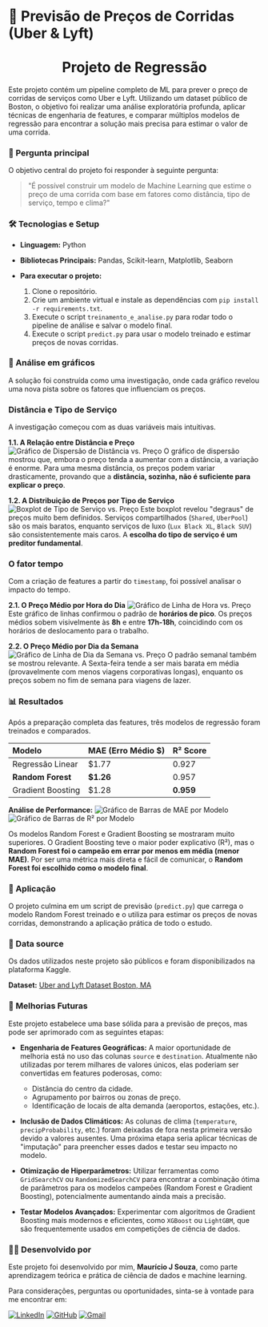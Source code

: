 # 🚗 Previsão de Preços de Corridas (Uber & Lyft) <br> <br> <center> Projeto de Regressão

Este projeto contém um pipeline completo de ML para prever o preço de corridas de serviços como Uber e Lyft. Utilizando um dataset público de Boston, o objetivo foi realizar uma análise exploratória profunda, aplicar técnicas de engenharia de features, e comparar múltiplos modelos de regressão para encontrar a solução mais precisa para estimar o valor de uma corrida.



### 🎯 Pergunta principal

O objetivo central do projeto foi responder à seguinte pergunta:
> "É possível construir um modelo de Machine Learning que estime o preço de uma corrida com base em fatores como distância, tipo de serviço, tempo e clima?"


### 🛠️ Tecnologias e Setup

- **Linguagem:** Python
- **Bibliotecas Principais:** Pandas, Scikit-learn, Matplotlib, Seaborn
- **Para executar o projeto:** 

  1. Clone o repositório.
  2. Crie um ambiente virtual e instale as dependências com `pip install -r requirements.txt`.
  3. Execute o script `treinamento_e_analise.py` para rodar todo o pipeline de análise e salvar o modelo final.
  4. Execute o script `predict.py` para usar o modelo treinado e estimar preços de novas corridas.



### 🧠 Análise em gráficos

A solução foi construída como uma investigação, onde cada gráfico revelou uma nova pista sobre os fatores que influenciam os preços.

### Distância e Tipo de Serviço

A investigação começou com as duas variáveis mais intuitivas.

**1.1. A Relação entre Distância e Preço**
![Gráfico de Dispersão de Distância vs. Preço](imgs/distancia_preco.png)
O gráfico de dispersão mostrou que, embora o preço tenda a aumentar com a distância, a variação é enorme. Para uma mesma distância, os preços podem variar drasticamente, provando que a **distância, sozinha, não é suficiente para explicar o preço**.

**1.2. A Distribuição de Preços por Tipo de Serviço**
![Boxplot de Tipo de Serviço vs. Preço](imgs/tiposervico_preco.png)
Este boxplot revelou "degraus" de preços muito bem definidos. Serviços compartilhados (`Shared`, `UberPool`) são os mais baratos, enquanto serviços de luxo (`Lux Black XL`, `Black SUV`) são consistentemente mais caros. A **escolha do tipo de serviço é um preditor fundamental**.

### O fator tempo

Com a criação de features a partir do `timestamp`, foi possível analisar o impacto do tempo.

**2.1. O Preço Médio por Hora do Dia**
![Gráfico de Linha de Hora vs. Preço](imgs/hora_preco.png)
Este gráfico de linhas confirmou o padrão de **horários de pico**. Os preços médios sobem visivelmente às **8h** e entre **17h-18h**, coincidindo com os horários de deslocamento para o trabalho.

**2.2. O Preço Médio por Dia da Semana**
![Gráfico de Linha de Dia da Semana vs. Preço](imgs/dia_preco.png)
O padrão semanal também se mostrou relevante. A Sexta-feira tende a ser mais barata em média (provavelmente com menos viagens corporativas longas), enquanto os preços sobem no fim de semana para viagens de lazer.


### 📊 Resultados

Após a preparação completa das features, três modelos de regressão foram treinados e comparados.

| Modelo | MAE (Erro Médio $) | R² Score |
| :--- | :--- | :--- |
| Regressão Linear | $1.77 | 0.927 |
| **Random Forest** | **$1.26** | 0.957 |
| Gradient Boosting | $1.28 | **0.959** |

**Análise de Performance:**
![Gráfico de Barras de MAE por Modelo](imgs/comparacao_modelos_regressao_mae.png)
![Gráfico de Barras de R² por Modelo](imgs/comparacao_modelos_regressao_r2.png)

Os modelos Random Forest e Gradient Boosting se mostraram muito superiores. O Gradient Boosting teve o maior poder explicativo (R²), mas o **Random Forest foi o campeão em errar por menos em média (menor MAE)**. Por ser uma métrica mais direta e fácil de comunicar, o **Random Forest foi escolhido como o modelo final**.


### 🚀 Aplicação
O projeto culmina em um script de previsão (`predict.py`) que carrega o modelo Random Forest treinado e o utiliza para estimar os preços de novas corridas, demonstrando a aplicação prática de todo o estudo.


### 📄 Data source

Os dados utilizados neste projeto são públicos e foram disponibilizados na plataforma Kaggle.

**Dataset:** [Uber and Lyft Dataset Boston, MA](https://www.kaggle.com/datasets/brllrb/uber-and-lyft-dataset-boston-ma)



### 🔮 Melhorias Futuras

Este projeto estabelece uma base sólida para a previsão de preços, mas pode ser aprimorado com as seguintes etapas:

- **Engenharia de Features Geográficas:** A maior oportunidade de melhoria está no uso das colunas `source` e `destination`. Atualmente não utilizadas por terem milhares de valores únicos, elas poderiam ser convertidas em features poderosas, como:
    - Distância do centro da cidade.
    - Agrupamento por bairros ou zonas de preço.
    - Identificação de locais de alta demanda (aeroportos, estações, etc.).

- **Inclusão de Dados Climáticos:** As colunas de clima (`temperature`, `precipProbability`, etc.) foram deixadas de fora nesta primeira versão devido a valores ausentes. Uma próxima etapa seria aplicar técnicas de "imputação" para preencher esses dados e testar seu impacto no modelo.

- **Otimização de Hiperparâmetros:** Utilizar ferramentas como `GridSearchCV` ou `RandomizedSearchCV` para encontrar a combinação ótima de parâmetros para os modelos campeões (Random Forest e Gradient Boosting), potencialmente aumentando ainda mais a precisão.

- **Testar Modelos Avançados:** Experimentar com algoritmos de Gradient Boosting mais modernos e eficientes, como `XGBoost` ou `LightGBM`, que são frequentemente usados em competições de ciência de dados.


### 👨‍💻 Desenvolvido por

Este projeto foi desenvolvido por mim, **Maurício J Souza**, como parte aprendizagem teórica e prática de ciência de dados e machine learning.

Para considerações, perguntas ou oportunidades, sinta-se à vontade para me encontrar em:

[![LinkedIn](https://img.shields.io/badge/LinkedIn-0077B5?style=for-the-badge&logo=linkedin&logoColor=white)](https://www.linkedin.com/in/mauriciojampani/)
[![GitHub](https://img.shields.io/badge/GitHub-100000?style=for-the-badge&logo=github&logoColor=white)](https://github.com/jampani1)
[![Gmail](https://img.shields.io/badge/Gmail-D14836?style=for-the-badge&logo=gmail&logoColor=white)](mailto:mmjampani13@gmail.com)
